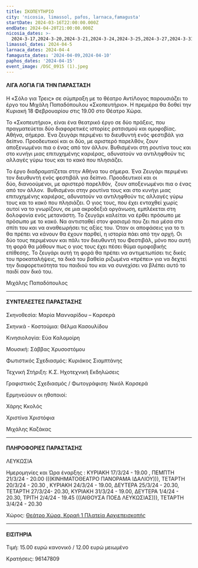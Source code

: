 ```yaml
---
title: ΣΚΟΠΕΥΤΗΡΙΟ
city: 'nicosia, limassol, pafos, larnaca,famagusta'
startDate: 2024-03-16T22:00:00.000Z
endDate: 2024-04-20T21:00:00.000Z
nicosia_dates: >-
  2024-3-17,2024-3-20,2024-3-21,2024-3-24,2024-3-25,2024-3-27,2024-3-31,2024-4-1,2024-4-2,2024-4-3,2024-4-7,2024-4-8,2024-4-21
limassol_dates: 2024-04-5
larnaca_dates: 2024-04-4
famagusta_dates: '2024-04-09,2024-04-10'
paphos_dates: '2024-04-15'
event_image: /DSC_0915 (1).jpeg
---
```


#### ΛΙΓΑ ΛΟΓΙΑ ΓΙΑ ΤΗΝ ΠΑΡΑΣΤΑΣΗ

Η «Σόλο για Τρεις» σε σύμπραξη με το θέατρο ΑντίΛογος παρουσιάζει το έργο του Μιχάλη Παπαδόπουλου «Σκοπευτήριο». Η πρεμιέρα θα δοθεί την Κυριακή 18 Φεβρουαρίου στις 19.00 στο Θέατρο Χώρα.

Το «Σκοπευτήριο», είναι ένα θεατρικό έργο σε δύο πράξεις, που πραγματεύεται δύο διαφορετικές ιστορίες ρατσισμού και ομοφοβίας. Αθήνα, σήμερα. Ένα ζευγάρι περιμένει το διευθυντή ενός φεστιβάλ για δείπνο. Προοδευτικοί και οι δύο, με αριστερό παρελθόν, ζουν αποξενωμένοι πια ο ένας από τον άλλον. Βυθισμένοι στη ρουτίνα τους και στο κυνήγι μιας επιτυχημένης καριέρας, αδυνατούν να αντιληφθούν τις αλλαγές γύρω τους και το κακό που πλησιάζει.

Το έργο διαδραματίζεται στην Αθήνα του σήμερα. Ένα Ζευγάρι περιμένει τον διευθυντή ενός φεστιβάλ για δείπνο. Προοδευτικοί και οι δύο, διανοούμενοι, με αριστερό παρελθόν,  ζουν αποξενωμένοι πια ο ένας από τον άλλον.  Βυθισμένοι στην ρουτίνα τους και στο κυνήγι μιας επιτυχημένης καριέρας, αδυνατούν να αντιληφθούν τις αλλαγές γύρω τους και το κακό που πλησιάζει. Ο γιος τους, που έχει ενταχθεί χωρίς αυτοί να το γνωρίζουν, σε μια ακροδεξιά οργάνωση, εμπλέκεται στη δολοφονία ενός μετανάστη. Το ζευγάρι καλείται να έρθει πρόσωπο με πρόσωπο με το κακό. Να αντισταθεί στον φασισμό που ζει πια μέσα στο σπίτι του και να αναθεωρήσει τις αξίες του. Όταν οι αποφάσεις για το τι θα πρέπει να κάνουν θα έχουν παρθεί, η ιστορία πάει από την αρχή. Οι δύο τους περιμένουν και πάλι τον διευθυντή του Φεστιβάλ, μόνο που αυτή τη φορά θα μάθουν πως ο γιος τους έχει πέσει θύμα ομοφοβικής επίθεσης. Το ζευγάρι αυτή τη φορά θα πρέπει να αντιμετωπίσει τις δικές του προκαταλήψεις, τα δικά του βαθεία ριζωμένα «πρέπει» για να δεχτεί την διαφορετικότητα του παιδιού του και να συνεχίσει να βλέπει αυτό το παιδί σαν δικό του.

Μιχάλης Παπαδόπουλος

***

#### ΣΥΝΤΕΛΕΣΤΕΣ ΠΑΡΑΣΤΑΣΗΣ

Σκηνοθεσία: Μαρία Μανναρίδου – Καρσερά

Σκηνικά - Κοστούμια: Θέλμα Κασουλίδου

Κινησιολογία: Εύα Καλομοίρη

Μουσική: Σάββας Χρυσοστόμου

Φωτιστικός Σχεδιασμός: Κυριάκος Σιαμπτάνης

Τεχνική Στήριξη: Κ.Σ. Ηχοτεχνική Εκδηλώσεις

Γραφιστικός Σχεδιασμός / Φωτογράφιση: Νικόλ Καρσερά

Ερμηνεύουν οι ηθοποιοί:

Χάρης Κκολός

Χριστίνα Χριστόφια

Μιχάλης Καζάκας

***

#### ΠΛΗΡΟΦΟΡΙΕΣ ΠΑΡΑΣΤΑΣΗΣ

ΛΕΥΚΩΣΙΑ

Ημερομηνίες και Ώρα έναρξης : ΚΥΡΙΑΚΗ 17/3/24 - 19.00 , ΠΕΜΠΤΗ 21/3/24 - 20.00 (((ΚΙΝΗΜΑΤΟΘΕΑΤΡΟ ΠΑΝΟΡΑΜΑ ΙΔΑΛΙΟΥ))), ΤΕΤΑΡΤΗ 20/3/24 - 20.30 , ΚΥΡΙΑΚΗ 24/3/24 - 19.00, ΔΕΥΤΕΡΑ 25/3/24 - 20.30, ΤΕΤΑΡΤΗ 27/3/24- 20.30, ΚΥΡΙΑΚΗ 31/3/24 - 19.00, ΔΕΥΤΕΡΑ 1/4/24 - 20.30, ΤΡΙΤΗ 2/4/24 - 19.45 (((ΑΙΘΟΥΣΑ ΠΟΕΔ ΛΕΥΚΩΣΙΑΣ))), ΤΕΤΑΡΤΗ 3/4/24 - 20.30 

Χώρος: [Θεάτρο Χώρα, Κοραή 1 Πλατεία Αρχιεπεισκοπής](https://www.google.com/maps/place/%CE%98%CE%AD%CE%B1%CF%84%CF%81%CE%BF+%CE%A7%CF%8E%CF%81%CE%B1+-+%CE%9A%CE%AD%CE%BD%CF%84%CF%81%CE%BF+%CE%A4%CE%AD%CF%87%CE%BD%CE%B7%CF%82+%CE%BA%CE%B1%CE%B9+%CE%A0%CE%BF%CE%BB%CE%B9%CF%84%CE%B9%CF%83%CE%BC%CE%BF%CF%8D+%CE%9A%CE%BF%CF%81%CE%B1%CE%AE+1/@35.1723472,33.3659981,17z/data=!3m1!4b1!4m6!3m5!1s0x14de175951a4d8a5:0x7428720f57424490!8m2!3d35.1723428!4d33.368573!16s%2Fg%2F11sj7xv0b_?entry=ttu)

***

#### ΕΙΣΙΤΗΡΙΑ

Τιμή: 15.00 ευρώ κανονικό / 12.00 ευρώ μειωμένο

Κρατήσεις: 96147809
